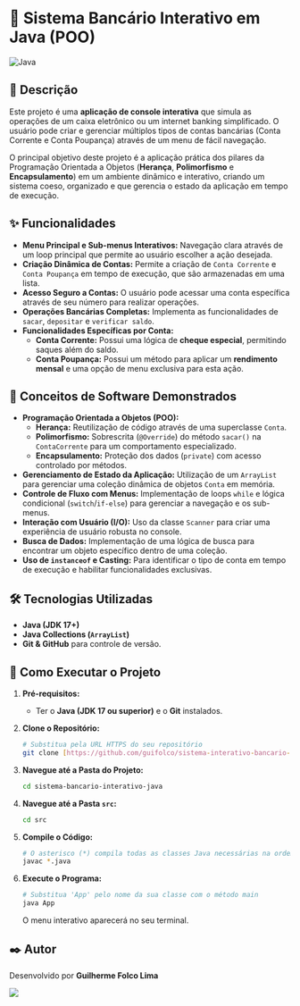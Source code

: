 # 🏦 Sistema Bancário Interativo em Java (POO)

![Java](https://img.shields.io/badge/Java-17%2B-orange?style=for-the-badge&logo=java)

## 📄 Descrição

Este projeto é uma **aplicação de console interativa** que simula as operações de um caixa eletrônico ou um internet banking simplificado. O usuário pode criar e gerenciar múltiplos tipos de contas bancárias (Conta Corrente e Conta Poupança) através de um menu de fácil navegação.

O principal objetivo deste projeto é a aplicação prática dos pilares da Programação Orientada a Objetos (**Herança**, **Polimorfismo** e **Encapsulamento**) em um ambiente dinâmico e interativo, criando um sistema coeso, organizado e que gerencia o estado da aplicação em tempo de execução.




## ✨ Funcionalidades

* **Menu Principal e Sub-menus Interativos:** Navegação clara através de um loop principal que permite ao usuário escolher a ação desejada.
* **Criação Dinâmica de Contas:** Permite a criação de `Conta Corrente` e `Conta Poupança` em tempo de execução, que são armazenadas em uma lista.
* **Acesso Seguro a Contas:** O usuário pode acessar uma conta específica através de seu número para realizar operações.
* **Operações Bancárias Completas:** Implementa as funcionalidades de `sacar`, `depositar` e `verificar saldo`.
* **Funcionalidades Específicas por Conta:**
    * **Conta Corrente:** Possui uma lógica de **cheque especial**, permitindo saques além do saldo.
    * **Conta Poupança:** Possui um método para aplicar um **rendimento mensal** e uma opção de menu exclusiva para esta ação.

## 🧠 Conceitos de Software Demonstrados

* **Programação Orientada a Objetos (POO):**
    * **Herança:** Reutilização de código através de uma superclasse `Conta`.
    * **Polimorfismo:** Sobrescrita (`@Override`) do método `sacar()` na `ContaCorrente` para um comportamento especializado.
    * **Encapsulamento:** Proteção dos dados (`private`) com acesso controlado por métodos.
* **Gerenciamento de Estado da Aplicação:** Utilização de um `ArrayList` para gerenciar uma coleção dinâmica de objetos `Conta` em memória.
* **Controle de Fluxo com Menus:** Implementação de loops `while` e lógica condicional (`switch`/`if-else`) para gerenciar a navegação e os sub-menus.
* **Interação com Usuário (I/O):** Uso da classe `Scanner` para criar uma experiência de usuário robusta no console.
* **Busca de Dados:** Implementação de uma lógica de busca para encontrar um objeto específico dentro de uma coleção.
* **Uso de `instanceof` e Casting:** Para identificar o tipo de conta em tempo de execução e habilitar funcionalidades exclusivas.

## 🛠️ Tecnologias Utilizadas

* **Java (JDK 17+)**
* **Java Collections (`ArrayList`)**
* **Git & GitHub** para controle de versão.

## 🚀 Como Executar o Projeto

1.  **Pré-requisitos:**
    * Ter o **Java (JDK 17 ou superior)** e o **Git** instalados.

2.  **Clone o Repositório:**
    ```bash
    # Substitua pela URL HTTPS do seu repositório
    git clone [https://github.com/guifolco/sistema-interativo-bancario-java](https://github.com/guifolco/sistema-interativo-bancario-java)
    ```

3.  **Navegue até a Pasta do Projeto:**
    ```bash
    cd sistema-bancario-interativo-java
    ```

4.  **Navegue até a Pasta `src`:**
    ```bash
    cd src
    ```

5.  **Compile o Código:**
    ```bash
    # O asterisco (*) compila todas as classes Java necessárias na ordem correta
    javac *.java
    ```

6.  **Execute o Programa:**
    ```bash
    # Substitua 'App' pelo nome da sua classe com o método main
    java App
    ```
    O menu interativo aparecerá no seu terminal.

## ✒️ Autor

Desenvolvido por **Guilherme Folco Lima**

[<img src="https://img.shields.io/badge/linkedin-%230077B5.svg?&style=for-the-badge&logo=linkedin&logoColor=white" />](https://www.linkedin.com/in/guilherme-folco-lima-a5a451243/)
